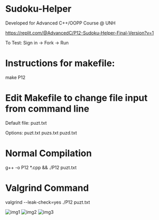 # Sudoku-Helper
Developed for Advanced C++/OOPP Course @ UNH

https://replit.com/@AdvancedC/P12-Sudoku-Helper-Final-Version?v=1

To Test: Sign in -> Fork -> Run

# Instructions for makefile:

make P12

# Edit Makefile to change file input from command line
Default file: puzt.txt

Options:
puzt.txt
puzs.txt
puzd.txt

# Normal Compilation
g++ -o P12 *.cpp && ./P12 puzt.txt

# Valgrind Command
valgrind --leak-check=yes ./P12 puzt.txt

![img1](https://github.com/KazemoKaos/Sudoku-Helper/assets/34223008/09151503-3a13-484a-9657-3698d091721c)
![img2](https://github.com/KazemoKaos/Sudoku-Helper/assets/34223008/3552a1b5-ce28-4b00-a222-7a19d0427ae2)
![img3](https://github.com/KazemoKaos/Sudoku-Helper/assets/34223008/881023b9-1b35-4fc1-aa54-d61a04c1211a)
